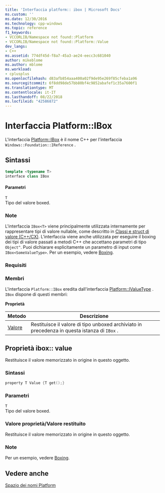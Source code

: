 ```yaml
---
title: 'Interfaccia platform:: ibox | Microsoft Docs'
ms.custom: ''
ms.date: 12/30/2016
ms.technology: cpp-windows
ms.topic: reference
f1_keywords:
- VCCORLIB/Namespace not found::Platform
- VCCORLIB/Namespace not found::Platform::Value
dev_langs:
- C++
ms.assetid: 774df45d-f8a7-45a3-ae24-eecc3c681040
author: mikeblome
ms.author: mblome
ms.workload:
- cplusplus
ms.openlocfilehash: d83afb854aaa400a02f9de95e269f85cfeba1a96
ms.sourcegitcommit: 6f8dd98de57bb80bf4c9852abafef1c35a7600f1
ms.translationtype: MT
ms.contentlocale: it-IT
ms.lasthandoff: 08/22/2018
ms.locfileid: "42586872"
---
```

# <a name="platformibox-interface"></a>Interfaccia Platform::IBox
L'interfaccia [Platform::IBox](../cppcx/platform-ibox-interface.md) è il nome C++ per l'interfaccia `Windows::Foundation::IReference` .  
  
## <a name="syntax"></a>Sintassi  
  
```cpp  
template <typename T>  
interface class IBox  
```  
  
#### <a name="parameters"></a>Parametri  
 `T`  
 Tipo del valore boxed.  
  
### <a name="remarks"></a>Note  
 L'interfaccia `IBox<T>` viene principalmente utilizzata internamente per rappresentare tipi di valore nullable, come descritto in [Classi e struct di valore (C++/CX)](../cppcx/value-classes-and-structs-c-cx.md). L'interfaccia viene anche utilizzata per eseguire il boxing dei tipi di valore passati a metodi C++ che accettano parametri di tipo `Object^`. Puoi dichiarare esplicitamente un parametro di input come `IBox<SomeValueType>`. Per un esempio, vedere [Boxing](../cppcx/boxing-c-cx.md).  
  
### <a name="requirements"></a>Requisiti  
  
### <a name="members"></a>Membri  
 L'interfaccia `Platform::IBox` eredita dall'interfaccia [Platform::IValueType](../cppcx/platform-ivaluetype-interface.md) . `IBox` dispone di questi membri:  
  
 **Proprietà**  
  
|Metodo|Descrizione|  
|------------|-----------------|  
|[Valore](#value)|Restituisce il valore di tipo unboxed archiviato in precedenza in questa istanza di `IBox` .|  

## <a name="value"></a> Proprietà ibox:: value
Restituisce il valore memorizzato in origine in questo oggetto.  
  
### <a name="syntax"></a>Sintassi  
  
```cpp  
property T Value {T get();}  
```  
  
### <a name="parameters"></a>Parametri  
 `T`  
 Tipo del valore boxed.  
  
### <a name="property-valuereturn-value"></a>Valore proprietà/Valore restituito  
 Restituisce il valore memorizzato in origine in questo oggetto.  
  
### <a name="remarks"></a>Note  
 Per un esempio, vedere [Boxing](../cppcx/boxing-c-cx.md).  
  
  
## <a name="see-also"></a>Vedere anche  
 [Spazio dei nomi Platform](../cppcx/platform-namespace-c-cx.md)